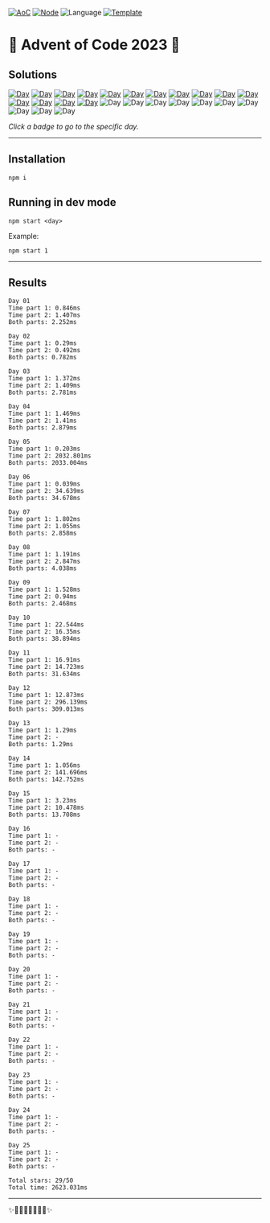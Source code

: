 <!-- Entries between SOLUTIONS and RESULTS tags are auto-generated -->

[![AoC](https://badgen.net/badge/AoC/2023/blue)](https://adventofcode.com/2023)
[![Node](https://badgen.net/badge/Node/v16.13.0+/blue)](https://nodejs.org/en/download/)
![Language](https://badgen.net/badge/Language/TypeScript/blue)
[![Template](https://badgen.net/badge/Template/aocrunner/blue)](https://github.com/caderek/aocrunner)

# 🎄 Advent of Code 2023 🎄

## Solutions

<!--SOLUTIONS-->

[![Day](https://badgen.net/badge/01/%E2%98%85%E2%98%85/green)](src/day01)
[![Day](https://badgen.net/badge/02/%E2%98%85%E2%98%85/green)](src/day02)
[![Day](https://badgen.net/badge/03/%E2%98%85%E2%98%85/green)](src/day03)
[![Day](https://badgen.net/badge/04/%E2%98%85%E2%98%85/green)](src/day04)
[![Day](https://badgen.net/badge/05/%E2%98%85%E2%98%85/green)](src/day05)
[![Day](https://badgen.net/badge/06/%E2%98%85%E2%98%85/green)](src/day06)
[![Day](https://badgen.net/badge/07/%E2%98%85%E2%98%85/green)](src/day07)
[![Day](https://badgen.net/badge/08/%E2%98%85%E2%98%85/green)](src/day08)
[![Day](https://badgen.net/badge/09/%E2%98%85%E2%98%85/green)](src/day09)
[![Day](https://badgen.net/badge/10/%E2%98%85%E2%98%85/green)](src/day10)
[![Day](https://badgen.net/badge/11/%E2%98%85%E2%98%85/green)](src/day11)
[![Day](https://badgen.net/badge/12/%E2%98%85%E2%98%85/green)](src/day12)
[![Day](https://badgen.net/badge/13/%E2%98%85%E2%98%86/yellow)](src/day13)
[![Day](https://badgen.net/badge/14/%E2%98%85%E2%98%85/green)](src/day14)
[![Day](https://badgen.net/badge/15/%E2%98%85%E2%98%85/green)](src/day15)
![Day](https://badgen.net/badge/16/%E2%98%86%E2%98%86/gray)
![Day](https://badgen.net/badge/17/%E2%98%86%E2%98%86/gray)
![Day](https://badgen.net/badge/18/%E2%98%86%E2%98%86/gray)
![Day](https://badgen.net/badge/19/%E2%98%86%E2%98%86/gray)
![Day](https://badgen.net/badge/20/%E2%98%86%E2%98%86/gray)
![Day](https://badgen.net/badge/21/%E2%98%86%E2%98%86/gray)
![Day](https://badgen.net/badge/22/%E2%98%86%E2%98%86/gray)
![Day](https://badgen.net/badge/23/%E2%98%86%E2%98%86/gray)
![Day](https://badgen.net/badge/24/%E2%98%86%E2%98%86/gray)
![Day](https://badgen.net/badge/25/%E2%98%86%E2%98%86/gray)

<!--/SOLUTIONS-->

_Click a badge to go to the specific day._

---

## Installation

```
npm i
```

## Running in dev mode

```
npm start <day>
```

Example:

```
npm start 1
```

---

## Results

<!--RESULTS-->

```
Day 01
Time part 1: 0.846ms
Time part 2: 1.407ms
Both parts: 2.252ms
```

```
Day 02
Time part 1: 0.29ms
Time part 2: 0.492ms
Both parts: 0.782ms
```

```
Day 03
Time part 1: 1.372ms
Time part 2: 1.409ms
Both parts: 2.781ms
```

```
Day 04
Time part 1: 1.469ms
Time part 2: 1.41ms
Both parts: 2.879ms
```

```
Day 05
Time part 1: 0.203ms
Time part 2: 2032.801ms
Both parts: 2033.004ms
```

```
Day 06
Time part 1: 0.039ms
Time part 2: 34.639ms
Both parts: 34.678ms
```

```
Day 07
Time part 1: 1.802ms
Time part 2: 1.055ms
Both parts: 2.858ms
```

```
Day 08
Time part 1: 1.191ms
Time part 2: 2.847ms
Both parts: 4.038ms
```

```
Day 09
Time part 1: 1.528ms
Time part 2: 0.94ms
Both parts: 2.468ms
```

```
Day 10
Time part 1: 22.544ms
Time part 2: 16.35ms
Both parts: 38.894ms
```

```
Day 11
Time part 1: 16.91ms
Time part 2: 14.723ms
Both parts: 31.634ms
```

```
Day 12
Time part 1: 12.873ms
Time part 2: 296.139ms
Both parts: 309.013ms
```

```
Day 13
Time part 1: 1.29ms
Time part 2: -
Both parts: 1.29ms
```

```
Day 14
Time part 1: 1.056ms
Time part 2: 141.696ms
Both parts: 142.752ms
```

```
Day 15
Time part 1: 3.23ms
Time part 2: 10.478ms
Both parts: 13.708ms
```

```
Day 16
Time part 1: -
Time part 2: -
Both parts: -
```

```
Day 17
Time part 1: -
Time part 2: -
Both parts: -
```

```
Day 18
Time part 1: -
Time part 2: -
Both parts: -
```

```
Day 19
Time part 1: -
Time part 2: -
Both parts: -
```

```
Day 20
Time part 1: -
Time part 2: -
Both parts: -
```

```
Day 21
Time part 1: -
Time part 2: -
Both parts: -
```

```
Day 22
Time part 1: -
Time part 2: -
Both parts: -
```

```
Day 23
Time part 1: -
Time part 2: -
Both parts: -
```

```
Day 24
Time part 1: -
Time part 2: -
Both parts: -
```

```
Day 25
Time part 1: -
Time part 2: -
Both parts: -
```

```
Total stars: 29/50
Total time: 2623.031ms
```

<!--/RESULTS-->

---

✨🎄🎁🎄🎅🎄🎁🎄✨